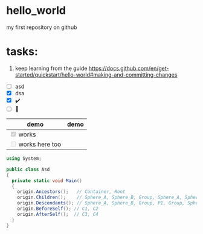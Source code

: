 # hello_world
my first repository on github

# tasks:
1. keep learning from the guide
https://docs.github.com/en/get-started/quickstart/hello-world#making-and-committing-changes

- [ ] asd
- [x] dsa
- [x] ✔️
- [ ] 🔢

| demo                                              | demo |
| ------------------------------------------------- | ---- |
| <input type="checkbox" disabled checked /> works  |      |
| <input type="checkbox" disabled /> works here too |      |

```csharp
using System;

public class Asd
{
  private static void Main()
  {
    origin.Ancestors();   // Container, Root
    origin.Children();    // Sphere_A, Sphere_B, Group, Sphere_A, Sphere_B
    origin.Descendants(); // Sphere_A, Sphere_B, Group, P1, Group, Sphere_B, P2, Sphere_A, Sphere_B
    origin.BeforeSelf(); // C1, C2
    origin.AfterSelf();  // C3, C4
  }
}
```
